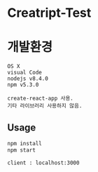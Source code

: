# Creatript-Test

# 개발환경

```
OS X
visual Code
nodejs v8.4.0
npm v5.3.0
```

```
create-react-app 사용.
기타 라이브러리 사용하지 않음.
```

## Usage

```bash
npm install
npm start
```

```bash
client : localhost:3000
```